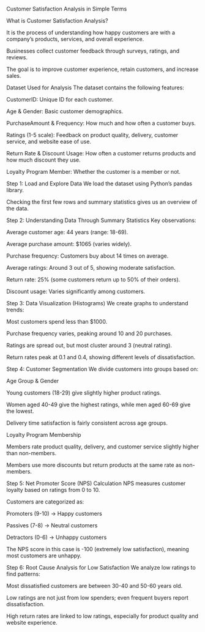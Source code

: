 Customer Satisfaction Analysis in Simple Terms

What is Customer Satisfaction Analysis?

It is the process of understanding how happy customers are with a company’s products, services, and overall experience.

Businesses collect customer feedback through surveys, ratings, and reviews.

The goal is to improve customer experience, retain customers, and increase sales.

Dataset Used for Analysis
The dataset contains the following features:

CustomerID: Unique ID for each customer.

Age & Gender: Basic customer demographics.

PurchaseAmount & Frequency: How much and how often a customer buys.

Ratings (1-5 scale): Feedback on product quality, delivery, customer service, and website ease of use.

Return Rate & Discount Usage: How often a customer returns products and how much discount they use.

Loyalty Program Member: Whether the customer is a member or not.

Step 1: Load and Explore Data
We load the dataset using Python’s pandas library.

Checking the first few rows and summary statistics gives us an overview of the data.

Step 2: Understanding Data Through Summary Statistics
Key observations:

Average customer age: 44 years (range: 18-69).

Average purchase amount: $1065 (varies widely).

Purchase frequency: Customers buy about 14 times on average.

Average ratings: Around 3 out of 5, showing moderate satisfaction.

Return rate: 25% (some customers return up to 50% of their orders).

Discount usage: Varies significantly among customers.

Step 3: Data Visualization (Histograms)
We create graphs to understand trends:

Most customers spend less than $1000.

Purchase frequency varies, peaking around 10 and 20 purchases.

Ratings are spread out, but most cluster around 3 (neutral rating).

Return rates peak at 0.1 and 0.4, showing different levels of dissatisfaction.

Step 4: Customer Segmentation
We divide customers into groups based on:

Age Group & Gender

Young customers (18-29) give slightly higher product ratings.

Women aged 40-49 give the highest ratings, while men aged 60-69 give the lowest.

Delivery time satisfaction is fairly consistent across age groups.

Loyalty Program Membership

Members rate product quality, delivery, and customer service slightly higher than non-members.

Members use more discounts but return products at the same rate as non-members.

Step 5: Net Promoter Score (NPS) Calculation
NPS measures customer loyalty based on ratings from 0 to 10.

Customers are categorized as:

Promoters (9-10) → Happy customers

Passives (7-8) → Neutral customers

Detractors (0-6) → Unhappy customers

The NPS score in this case is -100 (extremely low satisfaction), meaning most customers are unhappy.

Step 6: Root Cause Analysis for Low Satisfaction
We analyze low ratings to find patterns:

Most dissatisfied customers are between 30-40 and 50-60 years old.

Low ratings are not just from low spenders; even frequent buyers report dissatisfaction.

High return rates are linked to low ratings, especially for product quality and website experience.